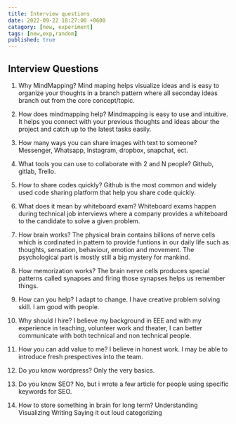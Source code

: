 ```yaml
---
title: Interview questions
date: 2022-09-22 18:27:00 +0600
catagory: [new, experiment]
tags: [new,exp,random]
published: true
---
```



## Interview Questions

1. Why MindMapping?
Mind maping helps visualize ideas and is easy to organize your thoughts in a branch pattern where all seconday ideas branch out from the core concept/topic.

2. How does mindmapping help?
Mindmapping is easy to use and intuitive. It helps you connect with your previous thoughts and ideas abour the project and catch up to the latest tasks easily.
3. How many ways you can share images with text to someone?
Messenger, Whatsapp, Instagram, dropbox, snapchat, ect.
4. What tools you can use to collaborate with 2 and N people?
Github, gitlab, Trello.
5. How to share codes quickly?
Github is the most common and widely used code sharing platform that help you share code quickly.
6. What does it mean by whiteboard exam?
Whiteboard exams happen during technical job interviews where a company provides a whiteboard to the candidate to solve a given problem.
7. How brain works?
The physical brain contains billions of nerve cells which is cordinated in pattern to provide funtions in our daily life such as thoughts, sensation, behaviour, emotion and movement. The psychological part is mostly still a big mystery for mankind.
8. How memorization works?
The brain nerve cells produces special patterns called synapses and firing those synapses helps us remember things.
9. How can you help?
I adapt to change.
I have creative problem solving skill.
I am good with people.
10. Why should I hire?
I believe my background in EEE and with my experience in teaching, volunteer work and theater, I can better communicate with both technical and non technical people.
11. How you can add value to me?
I believe in honest work.
I may be able to introduce fresh prespectives into the team.
12. Do you know wordpress?
Only the very basics.
13. Do you know SEO?
No, but i wrote a few article for people using specific keywords for SEO.
14. How to store something in brain for long term?
Understanding
Visualizing
Writing
Saying it out loud
categorizing
